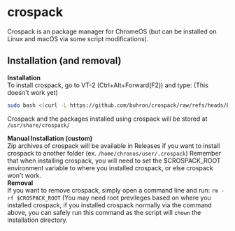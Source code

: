 # crospack
Crospack is an package manager for ChromeOS (but can be installed on Linux and macOS via some script modifications).
## Installation (and removal)
**Installation**<br>
To install crospack, go to VT-2 (Ctrl+Alt+Forward(F2)) and type:
(This doesn't work yet)
```sh
sudo bash <(curl -L https://github.com/buhron/crospack/raw/refs/heads/beta/installers/install-x86_64.sh)
```

Crospack and the packages installed using crospack will be stored at `/usr/share/crospack/` <br>

**Manual Installation (custom)**<br>
Zip archives of crospack will be available in Releases if you want to install crospack to another folder (ex. `/home/chronos/user/.crospack`) Remember that when installing crospack, you will need to set the $CROSPACK_ROOT environment variable to where you installed crospack, or else crospack won't work.<br>
**Removal**
<br>
If you want to remove crospack, simply open a command line and run: `rm -rf $CROSPACK_ROOT` (You may need root previleges based on where you installed crospack, if you installed crospack normally via the command above, you can safely run this command as the script will `chown` the installation directory.
